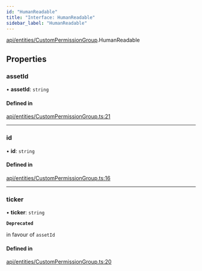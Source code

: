 ```yaml
---
id: "HumanReadable"
title: "Interface: HumanReadable"
sidebar_label: "HumanReadable"
---
```


[api/entities/CustomPermissionGroup](../../../../../modules/API/Entities/CustomPermissionGroup/CustomPermissionGroup.md).HumanReadable

## Properties

### assetId

• **assetId**: `string`

#### Defined in

[api/entities/CustomPermissionGroup.ts:21](https://github.com/PolymeshAssociation/polymesh-sdk/blob/c8da9dfce/src/api/entities/CustomPermissionGroup.ts#L21)

___

### id

• **id**: `string`

#### Defined in

[api/entities/CustomPermissionGroup.ts:16](https://github.com/PolymeshAssociation/polymesh-sdk/blob/c8da9dfce/src/api/entities/CustomPermissionGroup.ts#L16)

___

### ticker

• **ticker**: `string`

**`Deprecated`**

in favour of `assetId`

#### Defined in

[api/entities/CustomPermissionGroup.ts:20](https://github.com/PolymeshAssociation/polymesh-sdk/blob/c8da9dfce/src/api/entities/CustomPermissionGroup.ts#L20)
